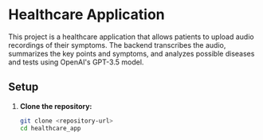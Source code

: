 # Healthcare Application

This project is a healthcare application that allows patients to upload audio recordings of their symptoms. The backend transcribes the audio, summarizes the key points and symptoms, and analyzes possible diseases and tests using OpenAI's GPT-3.5 model.

## Setup

1. **Clone the repository:**
   ```sh
   git clone <repository-url>
   cd healthcare_app
